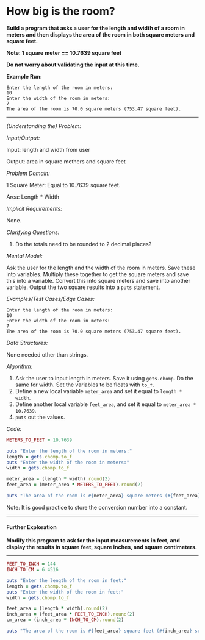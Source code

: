 # How big is the room?

**Build a program that asks a user for the length and width of a room in meters and then displays the area of the room in both square meters and square feet.**

**Note: 1 square meter == 10.7639 square feet**

**Do not worry about validating the input at this time.**

**Example Run:**

```plaintext
Enter the length of the room in meters:
10
Enter the width of the room in meters:
7
The area of the room is 70.0 square meters (753.47 square feet).
```

---

*(Understanding the) Problem:*

*Input/Output:*

Input: length and width from user

Output: area in square methers and square feet

*Problem Domain:*

1 Square Meter: Equal to 10.7639 square feet.

Area: Length * Width

*Implicit Requirements:*

None.

*Clarifying Questions:*

1. Do the totals need to be rounded to 2 decimal places?

*Mental Model:*

Ask the user for the length and the width of the room in meters. Save these into variables. Multiply these together to get the square meters and save this into a variable. Convert this into square meters and save into another variable. Output the two square results into a `puts` statement.

*Examples/Test Cases/Edge Cases:*

```
Enter the length of the room in meters:
10
Enter the width of the room in meters:
7
The area of the room is 70.0 square meters (753.47 square feet).
```

*Data Structures:*

None needed other than strings.

*Algorithm:*

1. Ask the user to input length in meters. Save it using `gets.chomp`. Do the same for width. Set the variables to be floats with `to_f`.
2. Define a new local variable `meter_area` and set it equal to `length * width`.
3. Define another local variable `feet_area`, and set it equal to `meter_area * 10.7639`.
4. `puts` out the values.

*Code:*

```ruby
METERS_TO_FEET = 10.7639

puts "Enter the length of the room in meters:"
length = gets.chomp.to_f
puts "Enter the width of the room in meters:"
width = gets.chomp.to_f

meter_area = (length * width).round(2)
feet_area = (meter_area * METERS_TO_FEET).round(2)

puts "The area of the room is #{meter_area} square meters (#{feet_area} square feet)."
```

Note: It is good practice to store the conversion number into a constant.

---

#### Further Exploration

**Modify this program to ask for the input measurements in feet, and display the results in square feet, square inches, and square centimeters.**

---

```ruby
FEET_TO_INCH = 144
INCH_TO_CM = 6.4516

puts "Enter the length of the room in feet:"
length = gets.chomp.to_f
puts "Enter the width of the room in feet:"
width = gets.chomp.to_f

feet_area = (length * width).round(2)
inch_area = (feet_area * FEET_TO_INCH).round(2)
cm_area = (inch_area * INCH_TO_CM).round(2)

puts "The area of the room is #{feet_area} square feet (#{inch_area} square inches, or #{cm_area} square centimeters)."
```

